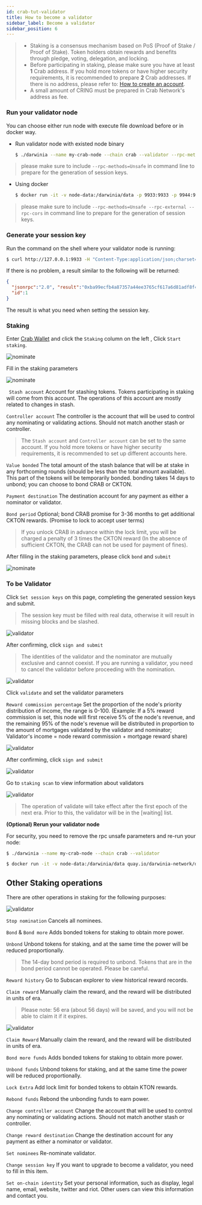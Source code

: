 ```yaml
---
id: crab-tut-validator
title: How to become a validator
sidebar_label: Become a validator
sidebar_position: 6
---
```


> - Staking is a consensus mechanism based on PoS (Proof of Stake / Proof of Stake). Token holders obtain rewards and benefits through pledge, voting, delegation, and locking.  
> - Before participating in staking, please make sure you have at least **1** Crab address. If you hold more tokens or have higher security requirements, it is recommended to prepare **2** Crab addresses. If there is no address, please refer to: [How to create an account](../crab-tut-create-account.md).  
> - A small amount of CRING must be prepared in Crab Network's address as fee. 

### Run your validator node

You can choose either run node with execute file download before or in docker way. 

- Run validator node with existed node binary

  ```bash
  $ ./darwinia --name my-crab-node --chain crab --validator --rpc-methods=Unsafe
  ```

> please make sure to include `--rpc-methods=Unsafe` in command line to prepare for the generation of session keys.

- Using docker

  ```bash
  $ docker run -it -v node-data:/darwinia/data -p 9933:9933 -p 9944:9944 quay.io/darwinia-network/darwinia:v0.11.4 --base-path /darwinia/data --name my-crab-node --chain crab --validator --rpc-methods=Unsafe --rpc-external --rpc-cors all
  ```

> please make sure to include `--rpc-methods=Unsafe --rpc-external --rpc-cors` in command line to prepare for the generation of session keys.

### Generate your session key

Run the command on the shell where your validator node is running:

```sh
$ curl http://127.0.0.1:9933 -H "Content-Type:application/json;charset=utf-8" -d '{ "jsonrpc":"2.0", "id":1, "method":"author_rotateKeys", "params": [] }'
```

If there is no problem, a result similar to the following will be returned:

```json
{
  "jsonrpc":"2.0", "result":"0xba99ecfb4a87357a44ee3765cf617a6d81adf8f43e522db52e348d2e9d45ccde12d53d562e14bb18523fbc3032b786f44b2b92340f4756386d4baec68bbfb882bbaccce1440c84d7f5b67c8ecb956345130d5dbd07adfeba3d9482f95d9dec6c68d085323e61590f850c38244dd2d2bc4055548d9edfd0471f47da7667c17fe8",
  "id":1
}
```

The result is what you need when setting the session key.

### Staking

Enter [Crab Wallet](https://apps.darwinia.network) and click the `Staking` column on the left , Click `Start staking`.

![nominate](../assets/substrate-based-crab-chain/become-nominator-01.png)

Fill in the staking parameters

![nominate](../assets/substrate-based-crab-chain/become-nominator-02.png)

` Stash account` Account for stashing tokens. Tokens participating in staking will come from this account. The operations of this account are mostly related to changes in stash.

`Controller account`  The controller is the account that will be used to control any nominating or validating actions. Should not match another stash or controller.

> The `Stash account` and `Controller account` can be set to the same account. If you hold more tokens or have higher security requirements, it is recommended to set up different accounts here.

`Value bonded` The total amount of the stash balance that will be at stake in any forthcoming rounds (should be less than the total amount available).  This part of the tokens will be temporarily bonded. bonding takes 14 days to unbond; you can choose to bond CRAB or CKTON.

`Payment destination` The destination account for any payment as either a nominator or validator.

`Bond period` Optional; bond CRAB promise for 3-36 months to get additional CKTON rewards. (Promise to lock to accept user terms)

> If you unlock CRAB in advance within the lock limit, you will be charged  a penalty of 3 times the CKTON reward (In the absence of sufficient CKTON, the CRAB can not be used for payment of fines).

After filling in the staking parameters, please click `bond` and `submit`

![nominate](../assets/substrate-based-crab-chain/become-nominator-03.png)

### To be Validator

Click `Set session keys` on this page, completing the generated session keys and submit.

> The session key must be filled with real data, otherwise it will result in missing blocks and be slashed.

![validator](../assets/substrate-based-crab-chain/become-validator-01.png)

After confirming, click `sign and submit`

> The identities of the validator and the nominator are mutually exclusive and cannot coexist. If you are running a validator, you need to cancel the validator before proceeding with the nomination.

![validator](../assets/substrate-based-crab-chain/become-validator-02.png)

Click `validate` and set the validator parameters

`Reward commission percentage` Set the proportion of the node's priority distribution of income, the range is 0-100. (Example: If a 5% reward commission is set, this node will first receive 5% of the node's revenue, and the remaining 95% of the node's revenue will be distributed in proportion to the amount of mortgages validated by the validator and nominator; Validator's income = node reward commission + mortgage reward share)

![validator](../assets/substrate-based-crab-chain/become-validator-03.png)

After confirming, click `sign and submit`

![validator](../assets/substrate-based-crab-chain/become-validator-04.png)

Go to `staking scan` to view information about validators

![validator](../assets/substrate-based-crab-chain/become-validator-05.png)

> The operation of validate will take effect after the first epoch of the next era. Prior to this, the validator will be in the [waiting] list.

**(Optional) Rerun your validator node**

For security, you need to remove the rpc unsafe parameters and re-run your node:

```bash
$ ./darwinia --name my-crab-node --chain crab --validator
```

```bash
$ docker run -it -v node-data:/darwinia/data quay.io/darwinia-network/darwinia:v0.11.4 --base-path /darwinia/data --name my-crab-node --chain crab --validator
```

## Other Staking operations

There are other operations in staking for the following purposes:

![validator](../assets/substrate-based-crab-chain/become-validator-06.png)

`Stop nomination` Cancels all nominees.

`Bond` & `Bond more` Adds bonded tokens for staking to obtain more power.

`Unbond` Unbond tokens for staking, and at the same time the power will be reduced proportionally.

> The 14-day bond period is required to unbond. Tokens that are in the bond period cannot be operated. Please be careful.

`Reward history` Go to Subscan explorer to view historical reward records.

`Claim reward` Manually claim the reward, and the reward will be distributed in units of era.

> Please note: 56 era (about 56 days) will be saved, and you will not be able to claim it if it expires.

![validator](../assets/substrate-based-crab-chain/become-validator-07.png)

`Claim Reward` Manually claim the reward, and the reward will be distributed in units of era.

`Bond more funds` Adds bonded tokens for staking to obtain more power.

`Unbond funds` Unbond tokens for staking, and at the same time the power will be reduced proportionally. 

`Lock Extra` Add lock limit for bonded tokens to obtain KTON rewards.

`Rebond funds` Rebond the unbonding funds to earn power.

`Change controller account` Change the account  that will be used to control any nominating or validating actions. Should not match another stash or controller.

`Change reward destination` Change the destination account for any payment as either a nominator or validator.

`Set nominees` Re-nominate validator.

`Change session key` If you want to upgrade to become a validator, you need to fill in this item. 

`Set on-chain identity` Set your personal information, such as display, legal name, email, website, twitter and riot. Other users can view this information and contact you.

